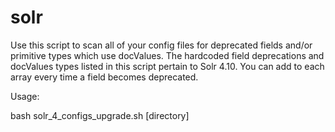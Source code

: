 # solr

Use this script to scan all of your config files for deprecated fields and/or primitive types which use docValues. 
The hardcoded field deprecations and docValues types listed in this script pertain to Solr 4.10. You can add to each array every time a field becomes deprecated.


Usage:

bash solr_4_configs_upgrade.sh [directory]
